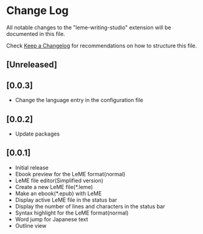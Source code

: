 # Change Log

All notable changes to the "leme-writing-studio" extension will be documented in this file.

Check [Keep a Changelog](http://keepachangelog.com/) for recommendations on how to structure this file.

## [Unreleased]

## [0.0.3]

- Change the language entry in the configuration file

## [0.0.2]

- Update packages

## [0.0.1]

- Initial release
- Ebook preview for the LeME format(normal)
- LeME file editor(Simplified version)
- Create a new LeME file(*.leme)
- Make an ebook(*.epub) with LeME
- Display active LeME file in the status bar
- Display the number of lines and characters in the status bar
- Syntax highlight for the LeME format(normal)
- Word jump for Japanese text
- Outline view
